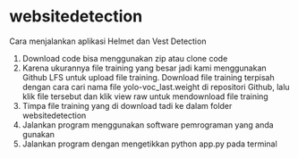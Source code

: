 # websitedetection
Cara menjalankan aplikasi Helmet dan Vest Detection
1. Download code bisa menggunakan zip atau clone code
2. Karena ukurannya file training yang besar jadi kami menggunakan Github LFS untuk upload file training. Download file training terpisah dengan cara cari nama file yolo-voc_last.weight di repositori Github, lalu klik file tersebut dan klik view raw untuk mendownload file training
3. Timpa file training yang di download tadi ke dalam folder websitedetection
4. Jalankan program menggunakan software pemrograman yang anda gunakan
5. Jalankan program dengan mengetikkan python app.py pada terminal
